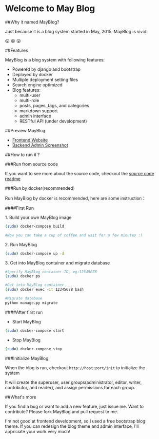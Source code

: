 Welcome to May Blog
====================

##Why it named MayBlog?

Just because it is a blog system started in May, 2015. MayBlog is vivid.

:stuck_out_tongue: :stuck_out_tongue: :stuck_out_tongue:

##Features

MayBlog is a blog system with following features:

- Powered by django and bootstrap
- Deployed by docker
- Multiple deployment setting files
- Search engine optimized
- Blog features:
    - multi-user
    - multi-role
    - posts, pages, tags, and categories
    - markdown support
    - admin interface
    - RESTful API (under development)


##Preview MayBlog

- [Frontend Website](http://blog.gevinzone.com/)
- [Backend Admin Screenshot](preview.md)

##How to run it ?

###Run from source code

If you want to see more about the source code, checkout the [source code readme](blog)


###Run by docker(recommended)

Run MayBlog by docker is recommended, here are some instruction：

####First Run

1\. Build your own MayBlog image

```bash
(sudo) docker-compose build

#Now you can take a cup of coffee and wait for a few minutes :)
```

2\. Run MayBlog

```bash
(sudo) docker-compose up -d
```

3\. Get into MayBlog container and migrate database

```bash
#Specify MayBlog container ID, eg:12345678
(sudo) docker ps

#Get into MayBlog container
(sudo) docker exec -it 12345678 bash

#Migrate datebase
python manage.py migrate
```

####After first run

- Start MayBlog

```bash
(sudo) docker-compose start
```

- Stop MayBlog

```bash
(sudo) docker-compose stop
```


###Initialize MayBlog

When the blog is run, checkout `http://host:port/init` to initialize the system

It will create the superuser, user groups(administrator, editor, writer, contributor, and reader), and assign permissions for each group.

##What's more

If you find a bug or want to add a new feature, just issue me.
Want to contribute? Please fork MayBlog and pull request to me.

I'm not good at frontend development, so I used a free bootstrap blog theme. If you can redesign the blog theme and admin interface, I'll appriciate your work very much!

